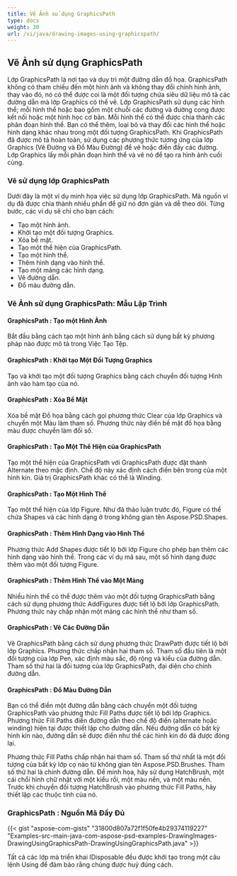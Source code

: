 ```yaml
---
title: Vẽ Ảnh sử dụng GraphicsPath
type: docs
weight: 30
url: /vi/java/drawing-images-using-graphicspath/
---
```


## **Vẽ Ảnh sử dụng GraphicsPath**
Lớp GraphicsPath là nơi tạo và duy trì một đường dẫn đồ họa. GraphicsPath không có tham chiếu đến một hình ảnh và không thay đổi chính hình ảnh, thay vào đó, nó có thể được coi là một đối tượng chứa siêu dữ liệu mô tả các đường dẫn mà lớp Graphics có thể vẽ. Lớp GraphicsPath sử dụng các hình thể; mỗi hình thể hoặc bao gồm một chuỗi các đường và đường cong được kết nối hoặc một hình học cơ bản. Mỗi hình thể có thể được chia thành các phân đoạn hình thể. Bạn có thể thêm, loại bỏ và thay đổi các hình thể hoặc hình dạng khác nhau trong một đối tượng GraphicsPath. Khi GraphicsPath đã được mô tả hoàn toàn, sử dụng các phương thức tương ứng của lớp Graphics (Vẽ Đường và Đổ Màu Đường) để vẽ hoặc điền đầy các đường. Lớp Graphics lấy mỗi phân đoạn hình thể và vẽ nó để tạo ra hình ảnh cuối cùng.

### **Vẽ sử dụng lớp GraphicsPath**
Dưới đây là một ví dụ minh họa việc sử dụng lớp GraphicsPath. Mã nguồn ví dụ đã được chia thành nhiều phần để giữ nó đơn giản và dễ theo dõi. Từng bước, các ví dụ sẽ chỉ cho bạn cách:

- Tạo một hình ảnh.
- Khởi tạo một đối tượng Graphics.
- Xóa bề mặt.
- Tạo một thể hiện của GraphicsPath.
- Tạo một hình thể.
- Thêm hình dạng vào hình thể.
- Tạo một mảng các hình dạng.
- Vẽ đường dẫn.
- Đổ màu đường dẫn.


### **Vẽ Ảnh sử dụng GraphicsPath: Mẫu Lập Trình**
#### **GraphicsPath : Tạo một Hình Ảnh**
Bắt đầu bằng cách tạo một hình ảnh bằng cách sử dụng bất kỳ phương pháp nào được mô tả trong Việc Tạo Tệp.
#### **GraphicsPath : Khởi tạo Một Đối Tượng Graphics**
Tạo và khởi tạo một đối tượng Graphics bằng cách chuyển đối tượng Hình ảnh vào hàm tạo của nó.
#### **GraphicsPath : Xóa Bề Mặt**
Xóa bề mặt Đồ họa bằng cách gọi phương thức Clear của lớp Graphics và chuyển một Màu làm tham số. Phương thức này điền bề mặt đồ họa bằng màu được chuyển làm đối số.
#### **GraphicsPath : Tạo Một Thể Hiện của GraphicsPath**
Tạo một thể hiện của GraphicsPath với GraphicsPath được đặt thành Alternate theo mặc định. Chế độ này xác định cách điền bên trong của một hình kín. Giá trị GraphicsPath khác có thể là Winding.
#### **GraphicsPath : Tạo Một Hình Thể**
Tạo một thể hiện của lớp Figure. Như đã thảo luận trước đó, Figure có thể chứa Shapes và các hình dạng ở trong không gian tên Aspose.PSD.Shapes.
#### **GraphicsPath : Thêm Hình Dạng vào Hình Thể**
Phương thức Add Shapes được tiết lộ bởi lớp Figure cho phép bạn thêm các hình dạng vào hình thể. Trong các ví dụ mã sau, một số hình dạng được thêm vào một đối tượng Figure.
#### **GraphicsPath : Thêm Hình Thể vào Một Mảng**
Nhiều hình thể có thể được thêm vào một đối tượng GraphicsPath bằng cách sử dụng phương thức AddFigures được tiết lộ bởi lớp GraphicsPath. Phương thức này chấp nhận một mảng các hình thể như tham số.
#### **GraphicsPath : Vẽ Các Đường Dẫn**
Vẽ GraphicsPath bằng cách sử dụng phương thức DrawPath được tiết lộ bởi lớp Graphics. Phương thức chấp nhận hai tham số. Tham số đầu tiên là một đối tượng của lớp Pen, xác định màu sắc, độ rộng và kiểu của đường dẫn. Tham số thứ hai là đối tượng của lớp GraphicsPath, đại diện cho chính đường dẫn.
#### **GraphicsPath : Đổ Màu Đường Dẫn**


Bạn có thể điền một đường dẫn bằng cách chuyển một đối tượng GraphicsPath vào phương thức Fill Paths được tiết lộ bởi lớp Graphics. Phương thức Fill Paths điền đường dẫn theo chế độ điền (alternate hoặc winding) hiện tại được thiết lập cho đường dẫn. Nếu đường dẫn có bất kỳ hình kín nào, đường dẫn sẽ được điền như thể các hình kín đó đã được đóng lại.

Phương thức Fill Paths chấp nhận hai tham số. Tham số thứ nhất là một đối tượng của bất kỳ lớp cọ nào từ không gian tên Aspose.PSD.Brushes. Tham số thứ hai là chính đường dẫn. Để minh họa, hãy sử dụng HatchBrush, một cái chổi hình chữ nhật với một kiểu rồi, một màu nền, và một màu nền. Trước khi chuyển đối tượng HatchBrush vào phương thức Fill Paths, hãy thiết lập các thuộc tính của nó.
### **GraphicsPath : Nguồn Mã Đầy Đủ**
{{< gist "aspose-com-gists" "31800d807a72f1f50fe4b29374119227" "Examples-src-main-java-com-aspose-psd-examples-DrawingImages-DrawingUsingGraphicsPath-DrawingUsingGraphicsPath.java" >}}



Tất cả các lớp mà triển khai IDisposable đều được khởi tạo trong một câu lệnh Using để đảm bảo rằng chúng được huỷ đúng cách.
